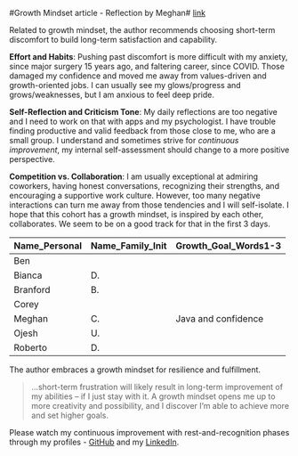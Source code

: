 #Growth Mindset article - Reflection by Meghan# [link](https://www.atlassian.com/blog/inside-atlassian/growth-mindset)

Related to growth mindset, the author recommends choosing short-term discomfort to build long-term satisfaction and capability.

**Effort and Habits**: Pushing past discomfort is more difficult with my anxiety, since major surgery 15 years ago, and faltering career, since COVID. Those damaged my confidence and moved me away from values-driven and growth-oriented jobs. I can usually see my glows/progress and grows/weaknesses, but I am anxious to feel deep pride.

**Self-Reflection and Criticism Tone**: My daily reflections are too negative and I need to work on that with apps and my psychologist. I have trouble finding productive and valid feedback from those close to me, who are a small group. I understand and sometimes strive for *continuous improvement*, my internal self-assessment should change to a more positive perspective.

**Competition vs. Collaboration**: I am usually exceptional at admiring coworkers, having honest conversations, recognizing their strengths, and encouraging a supportive work culture. However, too many negative interactions can turn me away from those tendencies and I will self-isolate. I hope that this cohort has a growth mindset, is inspired by each other, collaborates. We seem to be on a good track for that in the first 3 days.

| **Name_Personal** | **Name_Family_Init** | **Growth_Goal_Words1-3** |
|-------------------|----------------------|--------------------------|
| Ben               |                      |                          |
| Bianca            | D.                   |                          |
| Branford          | B.                   |                          |
| Corey             |                      |                          |
| Meghan            | C.                   | Java and confidence      |
| Ojesh             | U.                   |                          |
| Roberto           | D.                   |                          |

The author embraces a growth mindset for resilience and fulfillment.
> ...short-term frustration will likely result in long-term improvement of my abilities – if I just stay with it. A growth mindset opens me up to more creativity and possibility, and I discover I’m able to achieve more and set higher goals.

Please watch my continuous improvement with rest-and-recognition phases through my profiles - [GitHub](https://github.com/MegaMoonBear) and my [LinkedIn](https://www.linkedin.com/in/meghan-carr-144b369/).
